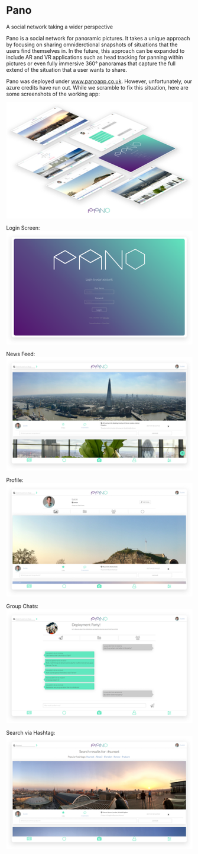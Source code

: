 # Pano
A social network taking a wider perspective

Pano is a social network for panoramic pictures. It takes a unique approach by focusing on sharing omniderctional snapshots of situations that the users find themselves in. In the future, this approach can be expanded to include AR and VR applications such as head tracking for panning within pictures or even fully immersive 360° panoramas that capture the full extend of the situation that a user wants to share.

Pano was deployed under www.panoapp.co.uk. However, unfortunately, our azure credits have run out. While we scramble to fix this situation, here are some screenshots of the working app:

![Overview](/screenshots/overview.png?raw=true "Overview")

Login Screen:
![Login Screen](/screenshots/login.png?raw=true "Login Screen")

News Feed:
![News Feed](/screenshots/newsfeed.png?raw=true "News Feed")

Profile:
![Profilen](/screenshots/profile.png?raw=true "Profile")

Group Chats:
![Profile](/screenshots/groupchats.png?raw=true "Group Chats")

Search via Hashtag:
![Search](/screenshots/search.png?raw=true "Search")
